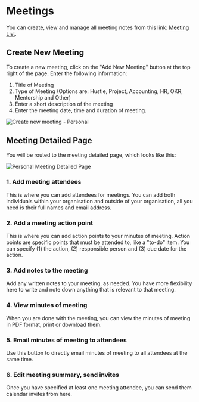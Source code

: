 # Meetings

You can create, view and manage all meeting notes from this link: [Meeting List](https://skhokho.io/meetings/view).

## Create New Meeting
To create a new meeting, click on the "Add New Meeting" button at the top right of the page.
Enter the following information:
1. Title of Meeting
2. Type of Meeting (Options are: Hustle, Project, Accounting, HR, OKR, Mentorship and Other)
3. Enter a short description of the meeting
4. Enter the meeting date, time and duration of meeting.

![Create new meeting - Personal](/img/personal_create_new_meeting.png)

## Meeting Detailed Page
You will be routed to the meeting detailed page, which looks like this:

![Personal Meeting Detailed Page](/img/personal_meeting_detailed_page.jpg)

### 1. Add meeting attendees
This is where you can add attendees for meetings. You can add both individuals within your organisation and outside of your organisation, all you need is their full names and email address.

### 2. Add a meeting action point
This is where you can add action points to your minutes of meeting. Action points are specific points that must be attended to, like a "to-do" item. You can specify (1) the action, (2) responsible person and (3) due date for the action.

### 3. Add notes to the meeting
Add any written notes to your meeting, as needed. You have more flexibility here to write and note down anything that is relevant to that meeting.

### 4. View minutes of meeting
When you are done with the meeting, you can view the minutes of meeting in PDF format, print or download them.

### 5. Email minutes of meeting to attendees
Use this button to directly email minutes of meeting to all attendees at the same time.

### 6. Edit meeting summary, send invites
Once you have specified at least one meeting attendee, you can send them calendar invites from here. 
